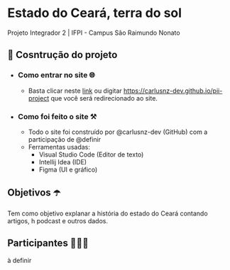 # **Estado do Ceará, terra do sol**

Projeto Integrador 2 | IFPI - Campus São Raimundo Nonato

## 🚀 Cosntrução do projeto

- ### Como entrar no site 🌐

  - Basta clicar neste [link](https://carlusnz-dev.github.io/pii-project) ou digitar https://carlusnz-dev.github.io/pii-project que você será redirecionado ao site.

- ### Como foi feito o site ⚒️
  - Todo o site foi construído por @carlusnz-dev (GitHub) com a participação de @definir
  - Ferramentas usadas:
    - Visual Studio Code (Editor de texto)
    - Intellij Idea (IDE)
    - Figma (UI e gráfico)

## Objetivos ☂️
  Tem como objetivo explanar a história do estado do Ceará contando artigos, h
podcast e outros dados.

## Participantes 🧑‍🤝‍🧑

à definir